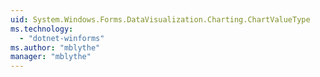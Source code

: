 ```yaml
---
uid: System.Windows.Forms.DataVisualization.Charting.ChartValueType
ms.technology: 
  - "dotnet-winforms"
ms.author: "mblythe"
manager: "mblythe"
---
```

